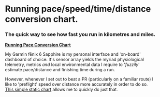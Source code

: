  # Running pace/speed/time/distance conversion chart.

### The quick way to see how fast you run in kilometres and miles.

**[Running Pace Conversion Chart](http://wachilt.github.io/running-pace-conversion-chart/)**

My Garmin fēnix 6 Sapphire is my personal interface and 'on-board' dashboard of choice. It's sensor array yields the myriad physiological telemetry, metrics *and* local environmental data I require to '*fuzzily*' estimate pace/distance and finishing time during a run.

However, whenever I set out to beat a PR (particularly on a familiar route) I like to 'preflight' speed over distance more accurately in order to do so. [This simple static chart](http://wachilt.github.io/running-pace-conversion-chart/) allows me to quickly do just that.
